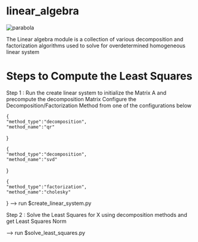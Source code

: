 # linear_algebra

![parabola](https://user-images.githubusercontent.com/26202862/221382371-ef9a2135-6050-4818-b7c3-8b4038597c4b.png)


 
The Linear algebra module is a collection of various decomposition and factorization algorithms
used to solve for overdetermined homogeneous linear system

# Steps to Compute the Least Squares 

Step 1 : Run the create linear system to initialize the Matrix A and precompute the decomposition Matrix
    Configure the Decomposition/Factorization Method from one of the configurations below
    
    
    {
    "method_type":"decomposition",
    "method_name":"qr"
}

    {
    "method_type":"decomposition",
    "method_name":"svd"
}

    {
    "method_type":"factorization",
    "method_name":"cholesky"
}
--> run $create_linear_system.py

Step 2 : Solve the Least Squares for X using decomposition methods and get Least Squares Norm

--> run $solve_least_squares.py


